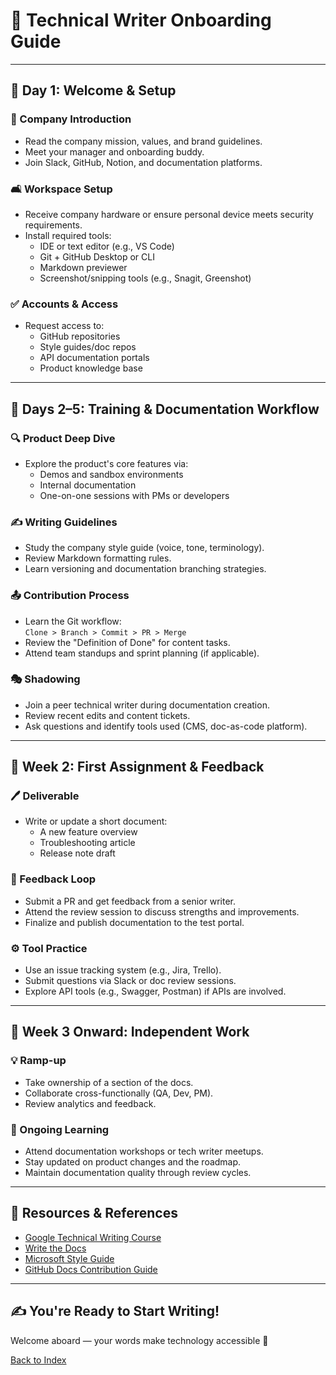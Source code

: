 # 📝 Technical Writer Onboarding Guide

---

## 📅 Day 1: Welcome & Setup

### 🏢 Company Introduction
- Read the company mission, values, and brand guidelines.  
- Meet your manager and onboarding buddy.  
- Join Slack, GitHub, Notion, and documentation platforms.

### 🛋 Workspace Setup
- Receive company hardware or ensure personal device meets security requirements.
- Install required tools:
  - IDE or text editor (e.g., VS Code)
  - Git + GitHub Desktop or CLI
  - Markdown previewer
  - Screenshot/snipping tools (e.g., Snagit, Greenshot)

### ✅ Accounts & Access
- Request access to:
  - GitHub repositories  
  - Style guides/doc repos  
  - API documentation portals  
  - Product knowledge base  

---

## 📆 Days 2–5: Training & Documentation Workflow

### 🔍 Product Deep Dive
- Explore the product's core features via:
  - Demos and sandbox environments  
  - Internal documentation  
  - One-on-one sessions with PMs or developers  

### ✍️ Writing Guidelines
- Study the company style guide (voice, tone, terminology).  
- Review Markdown formatting rules.  
- Learn versioning and documentation branching strategies.

### 📤 Contribution Process
- Learn the Git workflow:  
  `Clone > Branch > Commit > PR > Merge`  
- Review the "Definition of Done" for content tasks.  
- Attend team standups and sprint planning (if applicable).  

### 🎭 Shadowing
- Join a peer technical writer during documentation creation.  
- Review recent edits and content tickets.  
- Ask questions and identify tools used (CMS, doc-as-code platform).  

---

## 🌟 Week 2: First Assignment & Feedback

### 🖊️ Deliverable
- Write or update a short document:
  - A new feature overview  
  - Troubleshooting article  
  - Release note draft  

### 💬 Feedback Loop
- Submit a PR and get feedback from a senior writer.  
- Attend the review session to discuss strengths and improvements.  
- Finalize and publish documentation to the test portal.  

### ⚙️ Tool Practice
- Use an issue tracking system (e.g., Jira, Trello).  
- Submit questions via Slack or doc review sessions.  
- Explore API tools (e.g., Swagger, Postman) if APIs are involved.  

---

## 🚀 Week 3 Onward: Independent Work

### 💡 Ramp-up
- Take ownership of a section of the docs.  
- Collaborate cross-functionally (QA, Dev, PM).  
- Review analytics and feedback.  

### 💮 Ongoing Learning
- Attend documentation workshops or tech writer meetups.  
- Stay updated on product changes and the roadmap.  
- Maintain documentation quality through review cycles.  

---

## 🔗 Resources & References
- [Google Technical Writing Course](https://developers.google.com/tech-writing)  
- [Write the Docs](https://www.writethedocs.org/)  
- [Microsoft Style Guide](https://learn.microsoft.com/en-us/style-guide/welcome/)  
- [GitHub Docs Contribution Guide](https://github.com/github/docs/blob/main/CONTRIBUTING.md)

---

## ✍️ You're Ready to Start Writing!
Welcome aboard — your words make technology accessible 🚀

[Back to Index](https://github.com/magnolianat/Technical-Portfolio/blob/main/Technical%20Writing%20Portfolio%20Index.md)
